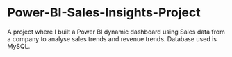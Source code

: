 # Power-BI-Sales-Insights-Project
A project where I built a Power BI dynamic dashboard using Sales data from a company to analyse sales trends and revenue trends. Database used is MySQL.
